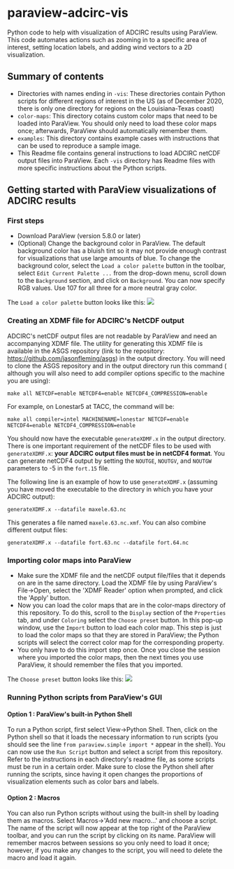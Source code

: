 # paraview-adcirc-vis
Python code to help with visualization of ADCIRC results using ParaView. This code automates actions such as zooming in to a specific area of interest, setting location labels, and adding wind vectors to a 2D visualization.

## Summary of contents
- Directories with names ending in ``-vis``: These directories contain Python scripts for different regions of interest in the US (as of December 2020, there is only one directory for regions on the Louisiana-Texas coast)
- ``color-maps``: This directory cotains custom color maps that need to be loaded into ParaView. You should only need to load these color maps once; afterwards, ParaView 
should automatically remember them.
- ``examples``: This directory contains example cases with instructions that can be used to reproduce a sample image.
- This Readme file contains general instructions to load ADCIRC netCDF output files into ParaView. Each ``-vis`` directory has Readme files with more specific instructions about the 
Python scripts.

## Getting started with ParaView visualizations of ADCIRC results
### First steps
- Download ParaView (version 5.8.0 or later)
- (Optional) Change the background color in ParaView. The default background color has a bluish tint so it may not provide enough contrast for visualizations that use large amounts of blue. To change the background color, select the ``Load a color palette`` button in the toolbar, select ``Edit Current Palette ...`` from the drop-down menu, scroll down to the ``Background`` section, and click on ``Background``. You can now specify RGB values. Use 107 for all three for a more neutral gray color.

The ``Load a color palette`` button looks like this: ![](./color_palette_icon.png)

### Creating an XDMF file for ADCIRC's NetCDF output
ADCIRC's netCDF output files are not readable by ParaView and need an accompanying XDMF file. The utility for generating this XDMF file is available in the ASGS repository (link to the repository: https://github.com/jasonfleming/asgs) in the output directory. You will need to clone the ASGS repository and in the output directory run this command ( although you will also need to add compiler options specific to the machine you are using): 
```
make all NETCDF=enable NETCDF4=enable NETCDF4_COMPRESSION=enable
```
For example, on Lonestar5 at TACC, the command will be: 
```
make all compiler=intel MACHINENAME=lonestar NETCDF=enable NETCDF4=enable NETCDF4_COMPRESSION=enable
```
You should now have the executable ``generateXDMF.x`` in the output directory. There is one important requirement of the netCDF files to be used with ``generateXDMF.x``: **your ADCIRC output files must be in netCDF4 format**. You can generate netCDF4 output by setting the ``NOUTGE``, ``NOUTGV``, and ``NOUTGW`` parameters to -5 in the ``fort.15`` file.  

The following line is an example of how to use ``generateXDMF.x`` (assuming you have moved the executable to the directory in which you have your ADCIRC output):
```
generateXDMF.x --datafile maxele.63.nc
```
This generates a file named ``maxele.63.nc.xmf``. You can also combine different output files:
```
generateXDMF.x --datafile fort.63.nc --datafile fort.64.nc
```
### Importing color maps into ParaView
- Make sure the XDMF file and the netCDF output file/files that it depends on are in the same directory. Load the XDMF file by using ParaView's File->Open, select the 'XDMF Reader' option when prompted, and click the 'Apply' button.
- Now you can load the color maps that are in the color-maps directory of this repository. To do this, scroll to the ``Display`` section of the ``Properties`` tab, and under ``Coloring`` select the ``Choose preset`` button. In this pop-up window, use the ``Import`` button to load each color map. This step is just to load the color maps so that they are stored in ParaView; the Python scripts will select the correct color map for the corresponding property.
- You only have to do this import step once. Once you close the session where you imported the color maps, then the next times you use ParaView, it should remember the files that you imported.

The ``Choose preset`` button looks like this: ![](./choose_preset_icon.png)

### Running Python scripts from ParaView's GUI
#### Option 1 : ParaView's built-in Python Shell
To run a Python script, first select View->Python Shell. Then, click on the Python shell so that it loads the necessary information to run scripts (you should see the line ``from paraview.simple import *`` appear in the shell). You can now use the ``Run Script`` button and select a script from this repository. Refer to the instructions in each directory's readme file, as some scripts must be run in a certain order. Make sure to close the Python shell after running the scripts, since having it open changes the proportions of visualization elements such as color bars and labels.
#### Option 2 : Macros 
You can also run Python scripts without using the built-in shell by loading them as macros. Select Macros->'Add new macro...' and choose a script. The name of the script will now appear at the top right of the ParaView toolbar, and you can run the script by clicking on its name. ParaView will remember macros between sessions so you only need to load it once; however, if you make any changes to the script, you will need to delete the macro and load it again.
